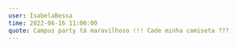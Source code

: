 ```yaml
---
user: IsabelaBessa
time: 2022-06-16 11:00:00
quote: Campus party tá maravilhoso !!! Cade minha camiseta ???
---
```

